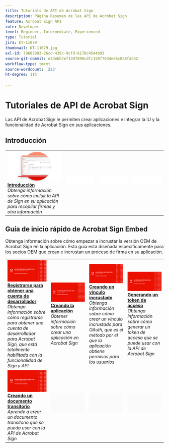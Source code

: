 ```yaml
---
title: Tutorials de API de Acrobat Sign
description: Página Resumen de las API de Acrobat Sign
feature: Acrobat Sign API
role: Developer
level: Beginner, Intermediate, Experienced
type: Tutorial
jira: KT-11079
thumbnail: KT-11079.jpg
exl-id: 79603883-26cd-439c-9cfd-6178c4544b93
source-git-commit: e2debb7ef139f890cdfc158f7634ee5c836fab32
workflow-type: tm+mt
source-wordcount: '223'
ht-degree: 11%

---
```


# Tutoriales de API de Acrobat Sign

Las API de Acrobat Sign le permiten crear aplicaciones e integrar la IU y la funcionalidad de Acrobat Sign en sus aplicaciones.

## Introducción

<table style="table-layout:fixed">
<tr>
   <td>
    <a href="signapi.md">
      <img alt="Introducción" src="assets/GSASAPI_thumb.png" />
    </a>
    <div>
    <a href="signapi.md"><strong>Introducción</strong></a>
    </div>
    <em>Obtenga información sobre cómo incluir la API de Sign en su aplicación para recopilar firmas y otra información</em>
    <br>
  </td>
  <td>
    <img alt="Separador" src="../assets/WhiteBanner_Placeholder.png" />
    <div>
    <br>
  </td>
  <td>
    <img alt="Separador" src="../assets/WhiteBanner_Placeholder.png" />
    <div>
    <br>
  </td>
  <td>
    <img alt="Separador" src="../assets/WhiteBanner_Placeholder.png" />
    <div>
    <br>
  </td>
</tr>
</table>

## Guía de inicio rápido de Acrobat Sign Embed

Obtenga información sobre cómo empezar a incrustar la versión OEM de Acrobat Sign en la aplicación. Esta guía está diseñada específicamente para los socios OEM que crean e incrustan un proceso de firma en su aplicación.

<table style="table-layout:fixed">
<tr>
 <td>
   <a href="sign-up-developer-account.md">
      <img alt="Registrarse para obtener una cuenta de desarrollador" src="assets/Signingup_1280.png" />
   </a>
    <div>
   <a href="sign-up-developer-account.md"><strong>Registrarse para obtener una cuenta de desarrollador</strong></a>
    </div>
    <em>Obtenga información sobre cómo registrarse para obtener una cuenta de desarrollador para Acrobat Sign, que está totalmente habilitada con la funcionalidad de Sign y API</em>
    <br>
  </td>
  <td>
   <a href="creating-your-application.md">
      <img alt="Crear la aplicación" src="assets/Creatingyourapplication_1280.png" />
   </a>
    <div>
   <a href="creating-your-application.md"><strong>Creando la aplicación</strong></a>
    </div>
    <em>Obtener información sobre cómo crear una aplicación en Acrobat Sign</em>
    <br>
  </td>
   <td>
   <a href="creating-an-embed-link.md">
      <img alt="Creación de un vínculo incrustado" src="assets/Creatinganembedlink_1280.png" />
   </a>
    <div>
   <a href="creating-an-embed-link.md"><strong>Creando un vínculo incrustado</strong></a>
    </div>
    <em>Obtenga información sobre cómo crear un vínculo incrustado para OAuth, que es el método por el que la aplicación obtiene permisos para los usuarios</em>
    <br>
  </td>
  <td>
   <a href="generating-an-access-token.md">
      <img alt="Generación de un token de acceso" src="assets/Generatingyouraccesstoken_1280.png" />
   </a>
    <div>
   <a href="generating-an-access-token.md"><strong>Generando un token de acceso</strong></a>
    </div>
    <em>Obtenga información sobre cómo generar un token de acceso que se puede usar con la API de Acrobat Sign</em>
    <br>
  </td>
</tr>
<tr>
  <td>
   <a href="creating-a-transient-document.md">
      <img alt="Creación de un documento transitorio" src="assets/Creatingatransientdocument_1280.png" />
   </a>
    <div>
   <a href="creating-a-transient-document.md"><strong>Creando un documento transitorio</strong></a>
    </div>
    <em>Aprende a crear un documento transitorio que se pueda usar con la API de Acrobat Sign</em>
    <br>
  </td>
  <td>
    <img alt="Separador" src="../assets/GrayBanner_Placeholder.png" />
    <div>
    <br>
  </td>
   <td>
    <img alt="Separador" src="../assets/GrayBanner_Placeholder.png" />
    <div>
    <br>
  </td>
  <td>
    <img alt="Separador" src="../assets/GrayBanner_Placeholder.png" />
    <div>
    <br>
  </td>
</tr>
</table>
